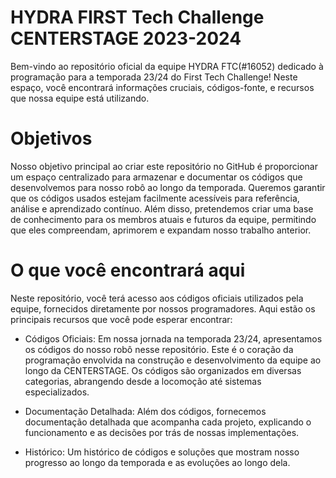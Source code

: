 # HYDRA FIRST Tech Challenge CENTERSTAGE 2023-2024

Bem-vindo ao repositório oficial da equipe HYDRA FTC(#16052) dedicado à programação para a temporada 23/24 do First Tech Challenge! Neste espaço, você encontrará informações cruciais, códigos-fonte, e recursos que nossa equipe está utilizando.

# Objetivos

Nosso objetivo principal ao criar este repositório no GitHub é proporcionar um espaço centralizado para armazenar e documentar os códigos que desenvolvemos para nosso robô ao longo da temporada. Queremos garantir que os códigos usados estejam facilmente acessíveis para referência, análise e aprendizado contínuo. Além disso, pretendemos criar uma base de conhecimento para os membros atuais e futuros da equipe, permitindo que eles compreendam, aprimorem e expandam nosso trabalho anterior.

# O que você encontrará aqui

Neste repositório, você terá acesso aos códigos oficiais utilizados pela equipe, fornecidos diretamente por nossos programadores. Aqui estão os principais recursos que você pode esperar encontrar:

- Códigos Oficiais: Em nossa jornada na temporada 23/24, apresentamos os códigos do nosso robô nesse repositório. Este é o coração da programação envolvida na construção e desenvolvimento da equipe ao longo da CENTERSTAGE. Os códigos são organizados em diversas categorias, abrangendo desde a locomoção até sistemas especializados. 

- Documentação Detalhada: Além dos códigos, fornecemos documentação detalhada que acompanha cada projeto, explicando o funcionamento e as decisões por trás de nossas implementações.

- Histórico: Um histórico de códigos e soluções que mostram nosso progresso ao longo da temporada e as evoluções ao longo dela.
